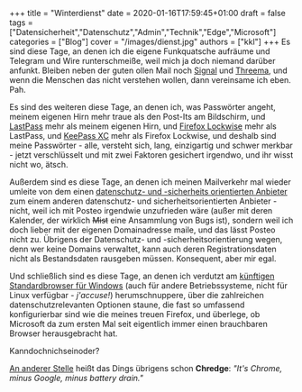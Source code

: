 +++
title = "Winterdienst"
date = 2020-01-16T17:59:45+01:00
draft = false
tags = ["Datensicherheit","Datenschutz","Admin","Technik","Edge","Microsoft"]
categories = ["Blog"]
cover = "/images/dienst.jpg"
authors = ["kkl"]
+++
Es sind diese Tage, an denen ich die eigene Funkquatsche aufräume und Telegram und Wire runterschmeiße, weil mich ja doch niemand darüber anfunkt. Bleiben neben der guten ollen Mail noch [Signal](https://signal.org/de/) und [Threema](https://threema.ch/de/), und wenn die Menschen das nicht verstehen wollen, dann vereinsame ich eben. Pah.

Es sind des weiteren diese Tage, an denen ich, was Passwörter angeht, meinem eigenen Hirn mehr traue als den Post-Its am Bildschirm, und [LastPass](https://lastpass.com) mehr als meinem eigenen Hirn, und [Firefox Lockwise](https://www.mozilla.org/de/firefox/lockwise/) mehr als LastPass, und [KeePass XC](https://keepassxc.org/) mehr als Firefox Lockwise, und deshalb sind meine Passwörter - alle, versteht sich, lang, einzigartig und schwer merkbar - jetzt verschlüsselt und mit zwei Faktoren gesichert irgendwo, und ihr wisst nicht wo, ätsch.

Außerdem sind es diese Tage, an denen ich meinen Mailverkehr mal wieder umleite von dem einen [datenschutz- und -sicherheits orientierten Anbieter](https://posteo.de) zum einem anderen datenschutz- und sicherheitsorientierten Anbieter - nicht, weil ich mit Posteo irgendwie unzufrieden wäre (außer mit deren Kalender, der wirklich ~~Mist~~ eine Ansammlung von Bugs ist), sondern weil ich doch lieber mit der eigenen Domainadresse maile, und das lässt Posteo nicht zu. Übrigens der Datenschutz- und -sicherheitsorientierung wegen, denn wer keine Domains verwaltet, kann auch deren Registrationsdaten nicht als Bestandsdaten rausgeben müssen. Konsequent, aber mir egal.

Und schließlich sind es diese Tage, an denen ich verdutzt am [künftigen Standardbrowser für Windows](https://www.microsoft.com/en-us/edge) (auch für andere Betriebssysteme, nicht für Linux verfügbar - *j'accuse!*) herumschnuppere, über die zahlreichen datenschutzrelevanten Optionen staune, die fast so umfassend konfigurierbar sind wie die meines treuen Firefox, und überlege, ob Microsoft da zum ersten Mal seit eigentlich immer einen brauchbaren Browser herausgebracht hat.

Kanndochnichseinoder?

[An anderer Stelle](https://vowe.net/archives/018351.html) heißt das Dings übrigens schon **Chredge**: *"It's Chrome, minus Google, minus battery drain."*
